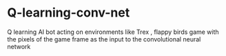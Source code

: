 # Q-learning-conv-net
Q learning AI bot acting on environments like Trex , flappy birds game with the pixels of the game frame as the input to the convolutional neural network
